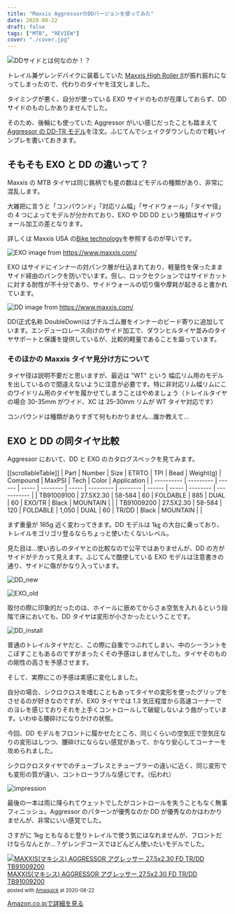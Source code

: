 ```yaml
---
title: "Maxxis AggressorのDDバージョンを使ってみた"
date: 2020-08-22
draft: false
tags: ["MTB", "REVIEW"]
cover: "./cover.jpg"
---
```


![DDサイドとは何なのか！？](./try_dd.jpg)

トレイル兼ゲレンデバイクに装着していた [Maxxis High Roller II](https://www.chainreactioncycles.com/jp/ja/maxxis-high-roller-ii-mtb-%E3%82%BF%E3%82%A4%E3%83%A4-tr-/rp-prod133186)が振れ振れになってしまったので、代わりのタイヤを注文しました。

タイミングが悪く、自分が使っている EXO サイドのものが在庫しておらず、DD サイドのものしかありませんでした。

そのため、後輪にも使っていた Aggressor がいい感じだったことも踏まえて[Aggressor の DD-TR モデル](https://www.chainreactioncycles.com/jp/ja/maxxis-aggressor-mtb-%E3%82%BF%E3%82%A4%E3%83%A4-tr-dd-/rp-prod149597)を注文。ふじてんでシェイクダウンしたので軽いインプレを書いておきます。

## そもそも EXO と DD の違いって？

Maxxis の MTB タイヤは同じ銘柄でも星の数ほどモデルの種類があり、非常に混乱します。

大雑把に言うと「コンパウンド」「対応リム幅」「サイドウォール」「タイヤ径」の 4 つによってモデルが分かれており、EXO や DD
DD という種類はサイドウォール加工の差となります。

詳しくは Maxxis USA の[Bike technology](https://www.maxxis.com/technology/bike-technology)を参照するのが早いです。

![EXO](./exo-protection.jpg)
image from <https://www.maxxis.com/>

EXO はサイドにインナーの対パンク層が仕込まれており、軽量性を保ったままサイド経由のパンクを防いでいます。但し、ロックセクションではサイドカットに対する耐性が不十分であり、サイドウォールの切り傷や摩耗が起きると書かれています。

![DD](./doubledown-protection.jpg)
image from <https://www.maxxis.com/>

DD(正式名称 DoubleDown)はブチルゴム層をインナーのビード寄りに追加しています。エンデューロレース向けのサイド加工で、ダウンヒルタイヤ並みのタイヤサポートと保護を提供しているが、比較的軽量であることを謳っています。

### そのほかの Maxxis タイヤ見分け方について

タイヤ径は説明不要だと思いますが、最近は "WT" という 幅広リム用のモデルを出しているので間違えないように注意が必要です。特に非対応リム幅リムにこのワイドリム用のタイヤを履かせてしまうことはやめましょう（トレイルタイヤの場合 30-35mm がワイド、XC は 25-30mm リムが WT タイヤ対応です）

コンパウンドは種類がありすぎて何もわかりません…誰か教えて…

## EXO と DD の同タイヤ比較

Aggressor において、DD と EXO のカタログスペックを見てみます。

[[scrollableTable]]
| Part | Number | Size | ETRTO | TPI | Bead | Weight(g) | Compound | MaxPSI | Tech | Color | Application |
| ---------- | --------- | ------ | ----- | -------- | ----- | --------- | -------- | ------ | ----- | -------- | ----------- |
| TB91009100 | 27.5X2.30 | 58-584 | 60 | FOLDABLE | 885 | DUAL | 60 | EXO/TR | Black | MOUNTAIN | |
| TB91009200 | 27.5X2.30 | 58-584 | 120 | FOLDABLE | 1,050 | DUAL | 60 | TR/DD | Black | MOUNTAIN | |

まず重量が 165g 近く変わってきます。DD モデルは 1㎏ の大台に乗っており、トレイルをゴリゴリ登るならちょっと使いたくないレベル。

見た目は…使い古しのタイヤとの比較なので公平ではありませんが、DD の方がサイドがテカって見えます。ふじてんで酷使している EXO モデルは注意書きの通り、サイドに傷がかなり入っています。

![DD_new](./dd_new.jpg)

![EXO_old](./exo_old.jpg)

取付の際に印象的だったのは、ホイールに嵌めてからさぁ空気を入れるという段階で床においても、DD タイヤは変形が小さかったということです。

![DD_install](./dd_install.jpg)

普通のトレイルタイヤだと、この際に自重でつぶれてしまい、中のシーラントをこぼすこともあるのですがまったくその予感はしませんでした。タイヤそのものの剛性の高さを予感させます。

そして、実際にこの予感は実感に変化しました。

自分の場合、シクロクロスを嗜むこともあってタイヤの変形を使ったグリップをさせるのが好きなのですが、EXO タイヤでは 1.3 気圧程度から高速コーナーでのヨレを感じておりそれを上手くコントロールして破綻しないよう曲がっています。いわゆる腰砕けになりかけの状態。

今回、DD モデルをフロントに履かせたところ、同じくらいの空気圧で空気圧なりの変形はしつつ、腰砕けにならない感覚があって、かなり安心してコーナーを攻められました。

シクロクロスタイヤでのチューブレスとチューブラーの違いに近く、同じ変形でも変形の質が違い、コントローラブルな感じです。（伝われ）

![impression](./wet_try.jpg)

最後の一本は雨に降られてウェットでしたがコントロールを失うこともなく無事フィニッシュ。Aggressor のパターンが優秀なのか DD が優秀なのかはわかりませんが、非常にいい感覚でした。

さすがに 1kg ともなると登りトレイルで使う気にはなれませんが、フロントだけならなんとか…？ゲレンデコースではどんどん使いたいモデルでした。

<div class="amachazl-box" style="margin-bottom:0px;"><div class="amachazl-image" style="float:left;margin:0px 12px 1px 0px;"><a href="https://www.amazon.co.jp/dp/B01D2ZFFCM/?tag=gensobunya-22" name="amazonlink" rel="nofollow" target="_blank"><img src="https://m.media-amazon.com/images/I/41c515xTFIL._SL200_.jpg" alt="MAXXIS(マキシス) AGGRESSOR アグレッサー 27.5x2.30 FD TR/DD TB91009200" style="border: none;" /></a></div><div class="amachazl-info" style="line-height:120%; margin-bottom: 10px"><div class="amachazl-name" style="margin-bottom:10px;line-height:120%"><a href="https://www.amazon.co.jp/dp/B01D2ZFFCM/?tag=gensobunya-22" name="amachazllink" rel="nofollow" target="_blank">MAXXIS(マキシス) AGGRESSOR アグレッサー 27.5x2.30 FD TR/DD TB91009200</a><div class="amachazl-powered-date" style="font-size:80%;margin-top:5px;line-height:120%">posted with <a href="https://creazy.net/amazon_quick_affiliate/" title="MAXXIS(マキシス) AGGRESSOR アグレッサー 27.5x2.30 FD TR/DD TB91009200" rel="nofollow" target="_blank">Amaquick</a> at 2020-08-22</div></div><div class="amachazl-sub-info" style="float: left;"><div class="amachazl-link" style="margin-top: 5px"><a href="https://www.amazon.co.jp/dp/B01D2ZFFCM/?tag=gensobunya-22" name="amachazllink" rel="nofollow" target="_blank">Amazon.co.jpで詳細を見る</a></div></div></div><div class="amachazl-footer" style="clear: left"></div></div>
